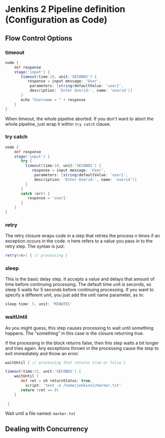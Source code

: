 # Jenkins 2 Pipeline definition (Configuration as Code)



## Flow Control Options

### timeout 

```groovy
node {
    def response
    stage('input') {
       timeout(time:10, unit:'SECONDS') {
          response = input message: 'User', 
           parameters: [string(defaultValue: 'user1', 
           description: 'Enter Userid:', name: 'userid')]
       }
       echo "Username = " + response
    }
}
```
When timeout, the whole pipeline aborted. If you don't want to abort the whole pipeline, just wrap it within `try catch` clause.

### try catch 
```groovy
node {
    def response
    stage('input') {
       try {
         timeout(time:10, unit:'SECONDS') {
            response = input message: 'User', 
             parameters: [string(defaultValue: 'user1',
             description: 'Enter Userid:', name: 'userid')]
         }
       }
       catch (err) {
          response = 'user1'
       }
    }
}
```

### retry

The retry closure wraps code in a step that retries the process n times if an exception occurs in the code. n here refers to a value you pass in to the retry step. The syntax is just:

```groovy
retry(<n>) { // processing }
```

### sleep 
This is the basic delay step. It accepts a value and delays that amount of time before continuing processing. The default time unit is seconds, so sleep 5 waits for 5 seconds before continuing processing. If you want to specify a different unit, you just add the unit name parameter, as in:

```groovy
sleep time: 5, unit: 'MINUTES'
```

### waitUntil

As you might guess, this step causes processing to wait until something happens. The “something” in this case is the closure returning true.

If the processing in the block returns false, then this step waits a bit longer and tries again. Any exceptions thrown in the processing cause the step to exit immediately and throw an error.


```groovy
waitUntil { // processing that returns true or false }
```

```groovy
timeout(time:15, unit:'SECONDS') {
    waitUntil {
       def ret = sh returnStatus: true, 
         script: 'test -e /home/jenkins2/marker.txt'
       return (ret == 0)
    }

 }
```

Wait until a file named: `marker.txt` 


## Dealing with Concurrency
